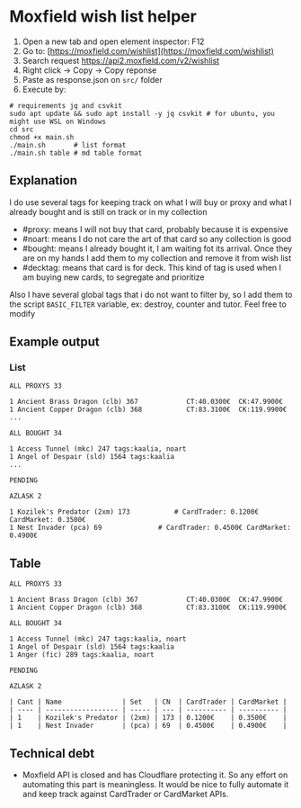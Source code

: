 # Moxfield wish list helper

1. Open a new tab and open element inspector: F12
2. Go to: [https://moxfield.com/wishlist](https://moxfield.com/wishlist)
3. Search request https://api2.moxfield.com/v2/wishlist
4. Right click -> Copy -> Copy reponse
5. Paste as response.json on `src/` folder
6. Execute by:
```shell
# requirements jq and csvkit
sudo apt update && sudo apt install -y jq csvkit # for ubuntu, you might use WSL on Windows
cd src
chmod +x main.sh
./main.sh 	    # list format
./main.sh table # md table format
```
 
## Explanation

I do use several tags for keeping track on what I will buy or proxy and what I already bought and is still on track or in my collection

+ #proxy: means I will not buy that card, probably because it is expensive
+ #noart: means I do not care the art of that card so any collection is good
+ #bought: means I already bought it, I am waiting fot its arrival. Once they are on my hands I add them to my collection and remove it from wish list
+ #decktag: means that card is for <decktag> deck. This kind of tag is used when I am buying new cards, to segregate and prioritize 

Also I have several global tags that i do not want to filter by, so I add them to the script `BASIC_FILTER` variable, ex: destroy, counter and tutor. Feel free to modify

## Example output

### List

```
ALL PROXYS 33

1 Ancient Brass Dragon (clb) 367			CT:40.0300€  CK:47.9900€ 
1 Ancient Copper Dragon (clb) 368			CT:83.3100€  CK:119.9900€ 
...

ALL BOUGHT 34

1 Access Tunnel (mkc) 247 tags:kaalia, noart
1 Angel of Despair (sld) 1564 tags:kaalia
...

PENDING

AZLASK 2

1 Kozilek's Predator (2xm) 173 			 # CardTrader: 0.1200€ CardMarket: 0.3500€
1 Nest Invader (pca) 69 			 # CardTrader: 0.4500€ CardMarket: 0.4900€
```

## Table

```
ALL PROXYS 33

1 Ancient Brass Dragon (clb) 367			CT:40.0300€  CK:47.9900€ 
1 Ancient Copper Dragon (clb) 368			CT:83.3100€  CK:119.9900€ 

ALL BOUGHT 34

1 Access Tunnel (mkc) 247 tags:kaalia, noart
1 Angel of Despair (sld) 1564 tags:kaalia
1 Anger (fic) 289 tags:kaalia, noart

PENDING

AZLASK 2

| Cant | Name               | Set   | CN  | CardTrader | CardMarket |
| ---- | ------------------ | ----- | --- | ---------- | ---------- |
| 1    | Kozilek's Predator | (2xm) | 173 | 0.1200€    | 0.3500€    |
| 1    | Nest Invader       | (pca) | 69  | 0.4500€    | 0.4900€    |
```

## Technical debt

+ Moxfield API is closed and has Cloudflare protecting it. So any effort on automating this part is meaningless. It would be nice to fully automate it and keep track against CardTrader or CardMarket APIs.